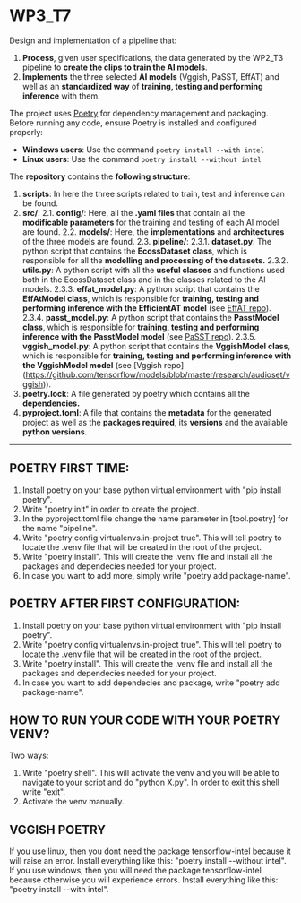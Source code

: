 # WP3_T7
Design and implementation of a pipeline that:
1. **Process**, given user specifications, the data generated by the WP2_T3 pipeline to **create the clips to train the AI models**.
2. **Implements** the three selected **AI models** (Vggish, PaSST, EffAT) and well as an **standardized way** of **training, testing and performing inference** with them.

The project uses [Poetry](https://python-poetry.org/) for dependency management and packaging. Before running any code, ensure Poetry is installed and configured properly:

- **Windows users**: Use the command `poetry install --with intel`
- **Linux users**: Use the command `poetry install --without intel`

The **repository** contains the **following structure**:
1. **scripts**: In here the three scripts related to train, test and inference can be found.
2. **src/**:
   2.1. **config/**: Here, all the **.yaml files** that contain all the **modificable parameters** for the training and testing of each AI model are found.
   2.2. **models/**: Here, the **implementations** and **architectures** of the three models are found.
   2.3. **pipeline/**:
        2.3.1. **dataset.py**: The python script that contains the **EcossDataset class**, which is responsible for all the **modelling and processing of the datasets.**
        2.3.2. **utils.py**: A python script with all the **useful classes** and functions used both in the EcossDataset class and in the classes related to the AI models.
        2.3.3. **effat_model.py**: A python script that contains the **EffAtModel class**, which is responsible for **training, testing and performing inference with the EfficientAT model** (see [EffAT repo](https://github.com/fschmid56/EfficientAT)).
        2.3.4. **passt_model.py**: A python script that contains the **PasstModel class**, which is responsible for **training, testing and performing inference with the PasstModel model** (see [PaSST repo](https://github.com/kkoutini/PaSST)).
        2.3.5. **vggish_model.py**: A python script that contains the **VggishModel class**, which is responsible for **training, testing and performing inference with the VggishModel model** (see [Vggish repo] (https://github.com/tensorflow/models/blob/master/research/audioset/vggish)).
3. **poetry.lock**: A file generated by poetry which contains all the **dependencies.**
4. **pyproject.toml**: A file that contains the **metadata** for the generated project as well as the **packages required**, its **versions** and the available **python versions**.

--------------------------------------------------------------

## POETRY FIRST TIME:
1. Install poetry on your base python virtual environment with "pip install poetry".
2. Write "poetry init" in order to create the project.
3. In the pyproject.toml file change the name parameter in [tool.poetry] for the name "pipeline".
4. Write "poetry config virtualenvs.in-project true". This will tell poetry to locate the .venv file that will be created in the root of the project.
5. Write "poetry install". This will create the .venv file and install all the packages and dependecies needed for your project.
6. In case you want to add more, simply write "poetry add package-name".

## POETRY AFTER FIRST CONFIGURATION:
1. Install poetry on your base python virtual environment with "pip install poetry".
2. Write "poetry config virtualenvs.in-project true". This will tell poetry to locate the .venv file that will be created in the root of the project.
3. Write "poetry install". This will create the .venv file and install all the packages and dependecies needed for your project.
4. In case you want to add dependecies and package, write "poetry add package-name".

## HOW TO RUN YOUR CODE WITH YOUR POETRY VENV?
Two ways:
1. Write "poetry shell". This will activate the venv and you will be able to navigate to your script and do "python X.py". In order to exit this shell write "exit".
2. Activate the venv manually.


## VGGISH POETRY
If you use linux, then you dont need the package tensorflow-intel because it will raise an error. Install everything like this: "poetry install --without intel".
If you use windows, then you will need the package tensorflow-intel because otherwise you will experience errors. Install everything like this: "poetry install --with intel".
